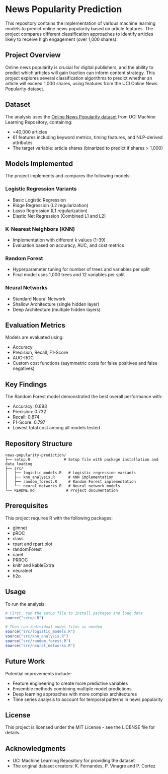 # News Popularity Prediction

This repository contains the implementation of various machine learning models to predict online news popularity based on article features. The project compares different classification approaches to identify articles likely to receive high engagement (over 1,000 shares).

## Project Overview

Online news popularity is crucial for digital publishers, and the ability to predict which articles will gain traction can inform content strategy. This project explores several classification algorithms to predict whether an article will exceed 1,000 shares, using features from the UCI Online News Popularity dataset.

## Dataset

The analysis uses the [Online News Popularity dataset](https://archive.ics.uci.edu/ml/datasets/Online+News+Popularity) from UCI Machine Learning Repository, containing:
- ~40,000 articles
- 61 features including keyword metrics, timing features, and NLP-derived attributes
- The target variable: article shares (binarized to predict if shares > 1,000)

## Models Implemented

The project implements and compares the following models:

### Logistic Regression Variants
- Basic Logistic Regression
- Ridge Regression (L2 regularization)
- Lasso Regression (L1 regularization)
- Elastic Net Regression (Combined L1 and L2)

### K-Nearest Neighbors (KNN)
- Implementation with different k values (1-39)
- Evaluation based on accuracy, AUC, and cost metrics

### Random Forest
- Hyperparameter tuning for number of trees and variables per split
- Final model uses 1,000 trees and 12 variables per split

### Neural Networks
- Standard Neural Network
- Shallow Architecture (single hidden layer)
- Deep Architecture (multiple hidden layers)

## Evaluation Metrics

Models are evaluated using:
- Accuracy
- Precision, Recall, F1-Score
- AUC-ROC
- Custom cost functions (asymmetric costs for false positives and false negatives)

## Key Findings

The Random Forest model demonstrated the best overall performance with:
- Accuracy: 0.693
- Precision: 0.732
- Recall: 0.874
- F1-Score: 0.797
- Lowest total cost among all models tested

## Repository Structure

```
news-popularity-prediction/
├── setup.R               # Setup file with package installation and data loading
├── src/                   
│   ├── logistic_models.R   # Logistic regression variants
│   ├── knn_analysis.R      # KNN implementation
│   ├── random_forest.R     # Random Forest implementation
│   └── neural_networks.R   # Neural network models
└── README.md              # Project documentation
```

## Prerequisites

This project requires R with the following packages:
- glmnet
- pROC
- class
- rpart and rpart.plot
- randomForest
- caret
- PRROC
- knitr and kableExtra
- neuralnet
- h2o

## Usage

To run the analysis:

```r
# First, run the setup file to install packages and load data
source("setup.R")

# Then run individual model files as needed
source("src/logistic_models.R")
source("src/knn_analysis.R")
source("src/random_forest.R")
source("src/neural_networks.R")
```

## Future Work

Potential improvements include:
- Feature engineering to create more predictive variables
- Ensemble methods combining multiple model predictions
- Deep learning approaches with more complex architectures
- Time series analysis to account for temporal patterns in news popularity

## License

This project is licensed under the MIT License - see the LICENSE file for details.

## Acknowledgments

- UCI Machine Learning Repository for providing the dataset
- The original dataset creators: K. Fernandes, P. Vinagre and P. Cortez
